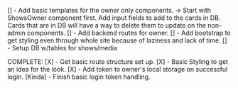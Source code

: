 [] - Add basic templates for the owner only components.
 -> Start with ShowsOwner component first.  Add input fields to add to the cards in DB.  Cards that are in DB will have a way to
    delete them to update on the non-admin components.
[] - Add backend routes for owner.
[] - Add bootstrap to get styling even through whole site because of laziness and lack of time.
[] - Setup DB w/tables for shows/media







COMPLETE:
[X] - Get basic route structure set up.
[X] - Basic Styling to get an idea for the look.
[X] - Add token to owner's local storage on successful login.
[Kinda] - Finish basic login token handling.